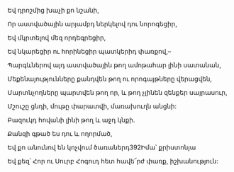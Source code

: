 Եվ դրոշմից խաչի քո նշանի,

Որ աստվածային արյամբդ ներկելով դու նորոգեցիր,

Եվ մկրտելով մեզ որդեգրեցիր,

Եվ նկարեցիր ու հորինեցիր պատկերիդ փառքով,–

Պարգևներով այդ աստվածային թող ամոթահար լինի սատանան,

Մեքենայությունները քանդվեն թող ու որոգայթները վերացվեն,

Մարտնչողները պարտվեն թող որ, և թող չլինեն զենքեր սայրասուր,

Մշուշը ցնդի, մութը փարատվի, մառախուղն անցնի:

Բազուկդ հովանի լինի թող և աջդ կնքի.

Քանզի գթած ես դու և ողորմած,

Եվ քո անունով են կոչվում ծառաներդ392Իմա՝ քրիստոնյա

Եվ քեզ՝ Հոր ու Սուրբ Հոգուդ հետ հավե՜րժ փառք, իշխանություն: